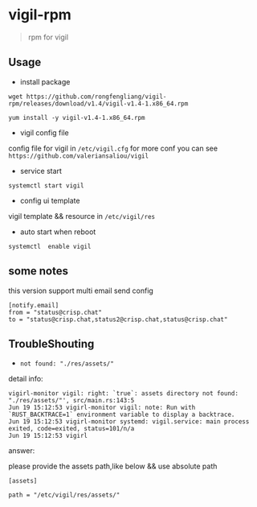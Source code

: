 # vigil-rpm

> rpm for vigil

## Usage

* install package

```code
wget https://github.com/rongfengliang/vigil-rpm/releases/download/v1.4/vigil-v1.4-1.x86_64.rpm

yum install -y vigil-v1.4-1.x86_64.rpm
```

* vigil config file

config file for vigil in  `/etc/vigil.cfg` for more conf you can see `https://github.com/valeriansaliou/vigil`


* service start

```code
systemctl start vigil
```

* config ui template

vigil template && resource  in `/etc/vigil/res`

* auto start when reboot

```code
systemctl  enable vigil
```

## some notes

this version support multi email send config

```code
[notify.email]
from = "status@crisp.chat"
to = "status@crisp.chat,status2@crisp.chat,status@crisp.chat"
```

## TroubleShouting

* `not found: "./res/assets/"`

detail info:

```code
vigirl-monitor vigil: right: `true`: assets directory not found: "./res/assets/"', src/main.rs:143:5
Jun 19 15:12:53 vigirl-monitor vigil: note: Run with `RUST_BACKTRACE=1` environment variable to display a backtrace.
Jun 19 15:12:53 vigirl-monitor systemd: vigil.service: main process exited, code=exited, status=101/n/a
Jun 19 15:12:53 vigirl
```

answer:

please provide the  assets path,like below && use absolute path

```code
[assets]

path = "/etc/vigil/res/assets/"
```
